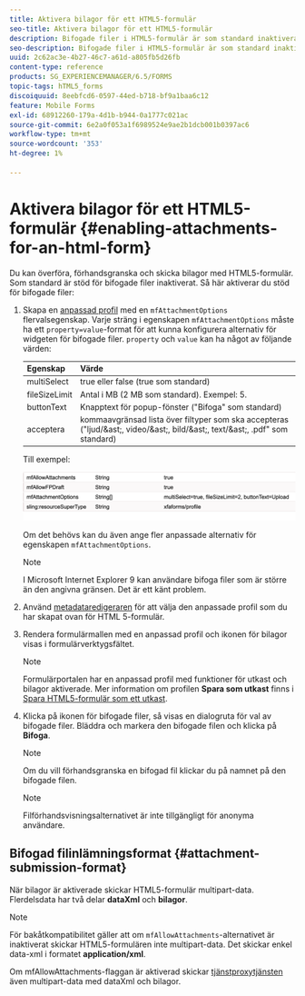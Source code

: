 ```yaml
---
title: Aktivera bilagor för ett HTML5-formulär
seo-title: Aktivera bilagor för ett HTML5-formulär
description: Bifogade filer i HTML5-formulär är som standard inaktiverade.
seo-description: Bifogade filer i HTML5-formulär är som standard inaktiverade.
uuid: 2c62ac3e-4b27-46c7-a61d-a805fb5d26fb
content-type: reference
products: SG_EXPERIENCEMANAGER/6.5/FORMS
topic-tags: hTML5_forms
discoiquuid: 8eebfcd6-0597-44ed-b718-bf9a1baa6c12
feature: Mobile Forms
exl-id: 68912260-179a-4d1b-b944-0a1777c021ac
source-git-commit: 6e2a0f053a1f6989524e9ae2b1dcb001b0397ac6
workflow-type: tm+mt
source-wordcount: '353'
ht-degree: 1%

---
```


# Aktivera bilagor för ett HTML5-formulär {#enabling-attachments-for-an-html-form}

Du kan överföra, förhandsgranska och skicka bilagor med HTML5-formulär. Som standard är stöd för bifogade filer inaktiverat. Så här aktiverar du stöd för bifogade filer:

1. Skapa en [anpassad profil](/help/forms/using/custom-profile.md) med en `mfAttachmentOptions` flervalsegenskap. Varje sträng i egenskapen `mfAttachmentOptions` måste ha ett `property=value`-format för att kunna konfigurera alternativ för widgeten för bifogade filer. `property` och `value` kan ha något av följande värden:

   | Egenskap | Värde |
   |--- |---|
   | multiSelect | true eller false (true som standard) |
   | fileSizeLimit | Antal i MB (2 MB som standard). Exempel: 5. |
   | buttonText | Knapptext för popup-fönster (&quot;Bifoga&quot; som standard) |
   | acceptera | kommaavgränsad lista över filtyper som ska accepteras (&quot;ljud/&amp;ast;, video/&amp;ast;, bild/&amp;ast;, text/&amp;ast;, .pdf&quot; som standard) |

   Till exempel:

   ![konfigurera alternativ](assets/mfAttachmentOptions.png)

   Om det behövs kan du även ange fler anpassade alternativ för egenskapen `mfAttachmentOptions`.

   >[!NOTE]
   >
   >I Microsoft Internet Explorer 9 kan användare bifoga filer som är större än den angivna gränsen. Det är ett känt problem.

1. Använd [metadataredigeraren](/help/forms/using/manage-form-metadata.md) för att välja den anpassade profil som du har skapat ovan för HTML 5-formulär.
1. Rendera formulärmallen med en anpassad profil och ikonen för bilagor visas i formulärverktygsfältet.

   >[!NOTE]
   >
   >Formulärportalen har en anpassad profil med funktioner för utkast och bilagor aktiverade. Mer information om profilen **Spara som utkast** finns i [Spara HTML5-formulär som ett utkast](/help/forms/using/saving-html5-form-draft.md).

1. Klicka på ikonen för bifogade filer, så visas en dialogruta för val av bifogade filer. Bläddra och markera den bifogade filen och klicka på **Bifoga**.

   >[!NOTE]
   >
   >Om du vill förhandsgranska en bifogad fil klickar du på namnet på den bifogade filen.

   >[!NOTE]
   >
   >Filförhandsvisningsalternativet är inte tillgängligt för anonyma användare.

## Bifogad filinlämningsformat {#attachment-submission-format}

När bilagor är aktiverade skickar HTML5-formulär multipart-data. Flerdelsdata har två delar **dataXml** och **bilagor**.

>[!NOTE]
>
>För bakåtkompatibilitet gäller att om `mfAllowAttachments`-alternativet är inaktiverat skickar HTML5-formulären inte multipart-data. Det skickar enkel data-xml i formatet **application/xml**.

Om mfAllowAttachments-flaggan är aktiverad skickar [tjänstproxytjänsten](/help/forms/using/service-proxy.md) även multipart-data med dataXml och bilagor.
